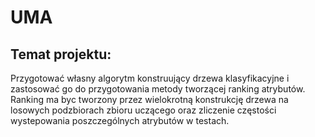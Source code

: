 # UMA

## Temat projektu:
Przygotować własny algorytm konstruujący drzewa klasyfikacyjne i zastosować go do przygotowania metody tworzącej ranking atrybutów. Ranking ma byc tworzony przez wielokrotną konstrukcję drzewa na losowych podzbiorach zbioru uczącego oraz zliczenie częstości wystepowania poszczególnych atrybutów w testach.
